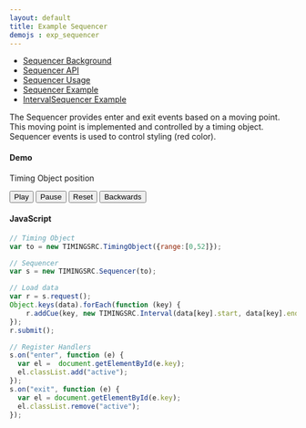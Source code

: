```yaml
---
layout: default
title: Example Sequencer
demojs : exp_sequencer
---
```


<style type="text/css">
	.active {color:red}
</style>


- [Sequencer Background](background_sequencer.html)
- [Sequencer API](api_sequencer.html) 
- [Sequencer Usage](usage_sequencer.html) 
- [Sequencer Example](exp_sequencer.html)
- [IntervalSequencer Example](exp_intervalsequencer.html)


The Sequencer provides enter and exit events based on a moving point. This moving point is implemented and controlled by a timing object.
Sequencer events is used to control styling (red color).

#### Demo

<p>
  <!-- Timing Objects position --> 
  Timing Object position <span id="pos" style="font-weight:bold"></span>
</p>
<p>
  <!-- Timing Object Controls -->
  <button id="play">Play</button>
  <button id="pause">Pause</button>
  <button id="reset">Reset</button>
  <button id="backwards">Backwards</button>
</p>
<p>
  <div id="data"></div>
</p>


#### JavaScript


```javascript
// Timing Object
var to = new TIMINGSRC.TimingObject({range:[0,52]});

// Sequencer
var s = new TIMINGSRC.Sequencer(to); 

// Load data
var r = s.request();
Object.keys(data).forEach(function (key) {
	r.addCue(key, new TIMINGSRC.Interval(data[key].start, data[key].end));
});
r.submit();

// Register Handlers
s.on("enter", function (e) {
  var el =  document.getElementById(e.key);
  el.classList.add("active");
});
s.on("exit", function (e) {
  var el = document.getElementById(e.key);
  el.classList.remove("active");
});
```    
